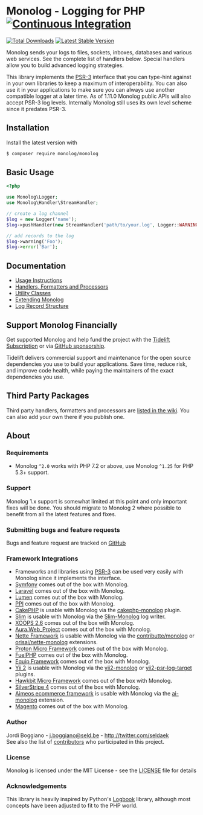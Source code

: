 # Monolog - Logging for PHP [![Continuous Integration](https://github.com/Seldaek/monolog/workflows/Continuous%20Integration/badge.svg?branch=main)](https://github.com/Seldaek/monolog/actions)

[![Total Downloads](https://img.shields.io/packagist/dt/monolog/monolog.svg)](https://packagist.org/packages/monolog/monolog)
[![Latest Stable Version](https://img.shields.io/packagist/v/monolog/monolog.svg)](https://packagist.org/packages/monolog/monolog)


Monolog sends your logs to files, sockets, inboxes, databases and various
web services. See the complete list of handlers below. Special handlers
allow you to build advanced logging strategies.

This library implements the [PSR-3](https://github.com/php-fig/fig-standards/blob/master/accepted/PSR-3-logger-interface.md)
interface that you can type-hint against in your own libraries to keep
a maximum of interoperability. You can also use it in your applications to
make sure you can always use another compatible logger at a later time.
As of 1.11.0 Monolog public APIs will also accept PSR-3 log levels.
Internally Monolog still uses its own level scheme since it predates PSR-3.

## Installation

Install the latest version with

```bash
$ composer require monolog/monolog
```

## Basic Usage

```php
<?php

use Monolog\Logger;
use Monolog\Handler\StreamHandler;

// create a log channel
$log = new Logger('name');
$log->pushHandler(new StreamHandler('path/to/your.log', Logger::WARNING));

// add records to the log
$log->warning('Foo');
$log->error('Bar');
```

## Documentation

- [Usage Instructions](doc/01-usage.md)
- [Handlers, Formatters and Processors](doc/02-handlers-formatters-processors.md)
- [Utility Classes](doc/03-utilities.md)
- [Extending Monolog](doc/04-extending.md)
- [Log Record Structure](doc/message-structure.md)

## Support Monolog Financially

Get supported Monolog and help fund the project with the [Tidelift Subscription](https://tidelift.com/subscription/pkg/packagist-monolog-monolog?utm_source=packagist-monolog-monolog&utm_medium=referral&utm_campaign=enterprise) or via [GitHub sponsorship](https://github.com/sponsors/Seldaek). 

Tidelift delivers commercial support and maintenance for the open source dependencies you use to build your applications. Save time, reduce risk, and improve code health, while paying the maintainers of the exact dependencies you use.

## Third Party Packages

Third party handlers, formatters and processors are
[listed in the wiki](https://github.com/Seldaek/monolog/wiki/Third-Party-Packages). You
can also add your own there if you publish one.

## About

### Requirements

- Monolog `^2.0` works with PHP 7.2 or above, use Monolog `^1.25` for PHP 5.3+ support.

### Support

Monolog 1.x support is somewhat limited at this point and only important fixes will be done. You should migrate to Monolog 2 where possible to benefit from all the latest features and fixes.

### Submitting bugs and feature requests

Bugs and feature request are tracked on [GitHub](https://github.com/Seldaek/monolog/issues)

### Framework Integrations

- Frameworks and libraries using [PSR-3](https://github.com/php-fig/fig-standards/blob/master/accepted/PSR-3-logger-interface.md)
  can be used very easily with Monolog since it implements the interface.
- [Symfony](http://symfony.com) comes out of the box with Monolog.
- [Laravel](http://laravel.com/) comes out of the box with Monolog.
- [Lumen](http://lumen.laravel.com/) comes out of the box with Monolog.
- [PPI](https://github.com/ppi/framework) comes out of the box with Monolog.
- [CakePHP](http://cakephp.org/) is usable with Monolog via the [cakephp-monolog](https://github.com/jadb/cakephp-monolog) plugin.
- [Slim](http://www.slimframework.com/) is usable with Monolog via the [Slim-Monolog](https://github.com/Flynsarmy/Slim-Monolog) log writer.
- [XOOPS 2.6](http://xoops.org/) comes out of the box with Monolog.
- [Aura.Web_Project](https://github.com/auraphp/Aura.Web_Project) comes out of the box with Monolog.
- [Nette Framework](http://nette.org/en/) is usable with Monolog via the [contributte/monolog](https://github.com/contributte/monolog) or [orisai/nette-monolog](https://github.com/orisai/nette-monolog) extensions.
- [Proton Micro Framework](https://github.com/alexbilbie/Proton) comes out of the box with Monolog.
- [FuelPHP](http://fuelphp.com/) comes out of the box with Monolog.
- [Equip Framework](https://github.com/equip/framework) comes out of the box with Monolog.
- [Yii 2](http://www.yiiframework.com/) is usable with Monolog via the [yii2-monolog](https://github.com/merorafael/yii2-monolog) or [yii2-psr-log-target](https://github.com/samdark/yii2-psr-log-target) plugins.
- [Hawkbit Micro Framework](https://github.com/HawkBitPhp/hawkbit) comes out of the box with Monolog.
- [SilverStripe 4](https://www.silverstripe.org/) comes out of the box with Monolog.
- [Aimeos ecommerce framework](https://aimeos.org/) is usable with Monolog via the [ai-monolog](https://github.com/aimeos/ai-monolog) extension.
- [Magento](https://magento.com/) comes out of the box with Monolog.

### Author

Jordi Boggiano - <j.boggiano@seld.be> - <http://twitter.com/seldaek><br />
See also the list of [contributors](https://github.com/Seldaek/monolog/contributors) who participated in this project.

### License

Monolog is licensed under the MIT License - see the [LICENSE](LICENSE) file for details

### Acknowledgements

This library is heavily inspired by Python's [Logbook](https://logbook.readthedocs.io/en/stable/)
library, although most concepts have been adjusted to fit to the PHP world.
